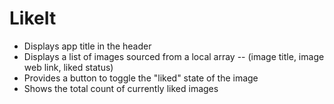 # LikeIt
* Displays app title in the header
* Displays a list of images sourced from a local array -- (image title, image web link, liked status)
* Provides a button to toggle the "liked" state of the image
* Shows the total count of currently liked images

